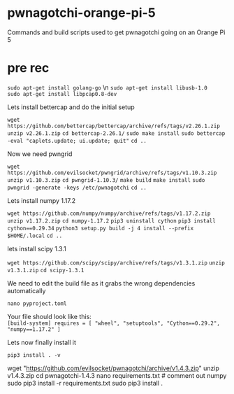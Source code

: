# pwnagotchi-orange-pi-5
Commands and build scripts used to get pwnagotchi going on an Orange Pi 5 

# pre rec
`sudo apt-get install golang-go` \n
`sudo apt-get install libusb-1.0`     
`sudo apt-get install libpcap0.8-dev`     

Lets install bettercap and do the initial setup

`wget https://github.com/bettercap/bettercap/archive/refs/tags/v2.26.1.zip`
`unzip v2.26.1.zip`
`cd bettercap-2.26.1/`
`sudo make install`
`sudo bettercap -eval "caplets.update; ui.update; quit"`
`cd ..`

Now we need pwngrid

`wget https://github.com/evilsocket/pwngrid/archive/refs/tags/v1.10.3.zip`
`unzip v1.10.3.zip`
`cd pwngrid-1.10.3/`
`make build`
`make install`
`sudo pwngrid -generate -keys /etc/pwnagotchi`
`cd ..`

Lets install numpy 1.17.2 

`wget https://github.com/numpy/numpy/archive/refs/tags/v1.17.2.zip`
`unzip v1.17.2.zip`
`cd numpy-1.17.2`
`pip3 uninstall cython`
`pip3 install cython==0.29.34`
`python3 setup.py build -j 4 install --prefix $HOME/.local`
`cd ..`

lets install scipy 1.3.1

`wget https://github.com/scipy/scipy/archive/refs/tags/v1.3.1.zip`
`unzip v1.3.1.zip`
`cd scipy-1.3.1`

We need to edit the build file as it grabs the wrong dependencies automatically

`nano pyproject.toml`

Your file should look like this:                                                                                 
`[build-system]
requires = [
    "wheel",
    "setuptools",
    "Cython==0.29.2",
    "numpy==1.17.2"
   ]`

Lets now finally install it

`pip3 install . -v`

wget "https://github.com/evilsocket/pwnagotchi/archive/v1.4.3.zip"
unzip v1.4.3.zip
cd pwnagotchi-1.4.3
nano requirements.txt # comment out numpy
sudo pip3 install -r requirements.txt
sudo pip3 install . 
